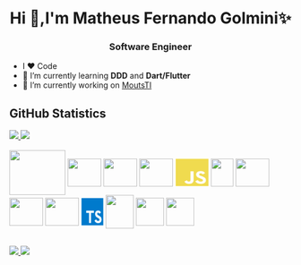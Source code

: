 <h1 align="center">Hi 👋,I'm Matheus Fernando Golmini✨</h1>
<!-- <h3 align="center"> I ❤️ Code</h3> -->
<h3 align="center">Software Engineer</h3>

- I ❤️ Code
- 🌱 I’m currently learning **DDD** and **Dart/Flutter**
- 🔭 I’m currently working on [MoutsTI](https://www.mouts.info/)

## **GitHub Statistics**

<a href="https://github.com/matheusGolmini">
  <img height="200em" src="https://github-readme-stats.vercel.app/api/top-langs/?username=matheusGolmini&theme=dracula&hide_langs_below=1" />
  <img height="200em"src="https://github-readme-stats.vercel.app/api?username=matheusGolmini&show_icons=true&theme=dracula&line_height=27"/>
</a>

<div style="display: inline_block"><br>
  <img align="center" height="80" width="100" src="https://cdn.jsdelivr.net/gh/devicons/devicon/icons/apachekafka/apachekafka-original-wordmark.svg" />
   <img align="center" height="50" width="60" src="https://docs.nestjs.com/assets/logo-small.svg">
  <img align="center" height="50" width="60" src="https://cdn.jsdelivr.net/gh/devicons/devicon/icons/docker/docker-original-wordmark.svg" />
  <img align="center" height="50" width="60" src="https://cdn.jsdelivr.net/gh/devicons/devicon/icons/git/git-original-wordmark.svg" />
  <img align="center"  height="50" width="60" src="https://raw.githubusercontent.com/devicons/devicon/master/icons/javascript/javascript-plain.svg">
  <img align="center"  height="50" width="40" src="https://cdn.jsdelivr.net/gh/devicons/devicon/icons/jest/jest-plain.svg">
  <img align="center" height="50" width="60"  src="https://cdn.jsdelivr.net/gh/devicons/devicon/icons/linux/linux-original.svg" />
  <img align="center" height="50" width="60" src="https://cdn.jsdelivr.net/gh/devicons/devicon/icons/postgresql/postgresql-original-wordmark.svg" />
  <img align="center" height="50" width="60" src="https://cdn.jsdelivr.net/gh/devicons/devicon/icons/react/react-original-wordmark.svg" />
  <img align="center"  height="50" width="40" src="https://raw.githubusercontent.com/devicons/devicon/master/icons/typescript/typescript-plain.svg">
  <img align="center"  height="60" width="50" src="https://cdn.worldvectorlogo.com/logos/mongodb-icon-1.svg">
  <img align="center"  height="50" width="50" src="https://miro.medium.com/max/300/1*2DKX6fd0wlVbbjff_noWHg.png">
  <img align="center"  height="50" width="50" src="https://seeklogo.com/images/P/postman-logo-F43375A2EB-seeklogo.com.png">
</div>

</br>

<div> 

  <a href = "mailto:matheusgolminif@gmail.com"><img src="https://img.shields.io/badge/-Gmail-%23333?style=for-the-badge&logo=gmail&logoColor=white" target="_blank" />
  <a href="https://www.linkedin.com/in/matheus-fernando-golmini-albuquerque-227a12135/" target="_blank"><img src="https://img.shields.io/badge/-LinkedIn-%230077B5?style=for-the-badge&logo=linkedin&logoColor=white" target="_blank" />
 
</div>

